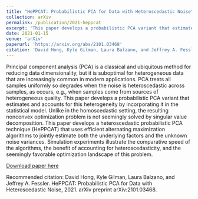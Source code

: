 ```yaml
---
title: "HePPCAT: Probabilistic PCA for Data with Heteroscedastic Noise"
collection: arXiv
permalink: /publication/2021-heppcat
excerpt: 'This paper develops a probabilistic PCA variant that estimates and accounts for this heterogeneity by incorporating it in the statistical model.'
date: 2021-01-15
venue: 'arXiv'
paperurl: 'https://arxiv.org/abs/2101.03468'
citation: 'David Hong, Kyle Gilman, Laura Balzano, and Jeffrey A. Fessler (2021). &quot;HePPCAT: Probabilistic PCA for Data with Heteroscedastic Noise &quot; <i>arXiv 1</i>.'
---
```

Principal component analysis (PCA) is a classical and ubiquitous method for reducing data dimensionality, but it is suboptimal for heterogeneous data that are increasingly common in modern applications. PCA treats all samples uniformly so degrades when the noise is heteroscedastic across samples, as occurs, e.g., when samples come from sources of heterogeneous quality. This paper develops a probabilistic PCA variant that estimates and accounts for this heterogeneity by incorporating it in the statistical model. Unlike in the homoscedastic setting, the resulting nonconvex optimization problem is not seemingly solved by singular value decomposition. This paper develops a heteroscedastic probabilistic PCA technique (HePPCAT) that uses efficient alternating maximization algorithms to jointly estimate both the underlying factors and the unknown noise variances. Simulation experiments illustrate the comparative speed of the algorithms, the benefit of accounting for heteroscedasticity, and the seemingly favorable optimization landscape of this problem.

[Download paper here](https://arxiv.org/abs/2101.03468)

Recommended citation: David Hong, Kyle Gilman, Laura Balzano, and Jeffrey A. Fessler. HePPCAT: Probabilistic PCA for Data with Heteroscedastic Noise, 2021. arXiv preprint arXiv:2101.03468.
